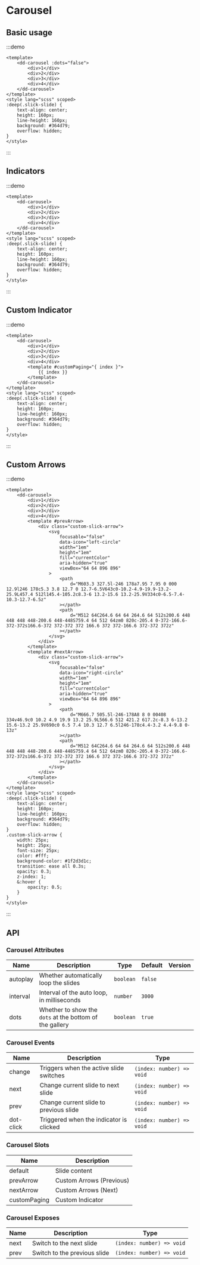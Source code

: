 # Carousel

## Basic usage

:::demo

```vue
<template>
	<dd-carousel :dots="false">
		<div>1</div>
		<div>2</div>
		<div>3</div>
		<div>4</div>
	</dd-carousel>
</template>
<style lang="scss" scoped>
:deep(.slick-slide) {
	text-align: center;
	height: 160px;
	line-height: 160px;
	background: #364d79;
	overflow: hidden;
}
</style>
```

:::

## Indicators

:::demo

```vue
<template>
	<dd-carousel>
		<div>1</div>
		<div>2</div>
		<div>3</div>
		<div>4</div>
	</dd-carousel>
</template>
<style lang="scss" scoped>
:deep(.slick-slide) {
	text-align: center;
	height: 160px;
	line-height: 160px;
	background: #364d79;
	overflow: hidden;
}
</style>
```

:::

## Custom Indicator

:::demo

```vue
<template>
	<dd-carousel>
		<div>1</div>
		<div>2</div>
		<div>3</div>
		<div>4</div>
		<template #customPaging="{ index }">
			{{ index }}
		</template>
	</dd-carousel>
</template>
<style lang="scss" scoped>
:deep(.slick-slide) {
	text-align: center;
	height: 160px;
	line-height: 160px;
	background: #364d79;
	overflow: hidden;
}
</style>
```

:::

## Custom Arrows

:::demo

```vue
<template>
	<dd-carousel>
		<div>1</div>
		<div>2</div>
		<div>3</div>
		<div>4</div>
		<template #prevArrow>
			<div class="custom-slick-arrow">
				<svg
					focusable="false"
					data-icon="left-circle"
					width="1em"
					height="1em"
					fill="currentColor"
					aria-hidden="true"
					viewBox="64 64 896 896"
				>
					<path
						d="M603.3 327.5l-246 178a7.95 7.95 0 000 12.9l246 178c5.3 3.8 12.7 0 12.7-6.5V643c0-10.2-4.9-19.9-13.2-25.9L457.4 512l145.4-105.2c8.3-6 13.2-15.6 13.2-25.9V334c0-6.5-7.4-10.3-12.7-6.5z"
					></path>
					<path
						d="M512 64C264.6 64 64 264.6 64 512s200.6 448 448 448 448-200.6 448-448S759.4 64 512 64zm0 820c-205.4 0-372-166.6-372-372s166.6-372 372-372 372 166.6 372 372-166.6 372-372 372z"
					></path>
				</svg>
			</div>
		</template>
		<template #nextArrow>
			<div class="custom-slick-arrow">
				<svg
					focusable="false"
					data-icon="right-circle"
					width="1em"
					height="1em"
					fill="currentColor"
					aria-hidden="true"
					viewBox="64 64 896 896"
				>
					<path
						d="M666.7 505.5l-246-178A8 8 0 00408 334v46.9c0 10.2 4.9 19.9 13.2 25.9L566.6 512 421.2 617.2c-8.3 6-13.2 15.6-13.2 25.9V690c0 6.5 7.4 10.3 12.7 6.5l246-178c4.4-3.2 4.4-9.8 0-13z"
					></path>
					<path
						d="M512 64C264.6 64 64 264.6 64 512s200.6 448 448 448 448-200.6 448-448S759.4 64 512 64zm0 820c-205.4 0-372-166.6-372-372s166.6-372 372-372 372 166.6 372 372-166.6 372-372 372z"
					></path>
				</svg>
			</div>
		</template>
	</dd-carousel>
</template>
<style lang="scss" scoped>
:deep(.slick-slide) {
	text-align: center;
	height: 160px;
	line-height: 160px;
	background: #364d79;
	overflow: hidden;
}
.custom-slick-arrow {
	width: 25px;
	height: 25px;
	font-size: 25px;
	color: #fff;
	background-color: #1f2d3d1c;
	transition: ease all 0.3s;
	opacity: 0.3;
	z-index: 1;
	&:hover {
		opacity: 0.5;
	}
}
</style>
```

:::

## API

### Carousel Attributes

| Name     | Description                                             | Type      | Default | Version |
| -------- | ------------------------------------------------------- | --------- | ------- | ------- |
| autoplay | Whether automatically loop the slides                   | `boolean` | `false` |
| interval | Interval of the auto loop, in milliseconds              | `number`  | `3000`  |
| dots     | Whether to show the `dots` at the bottom of the gallery | `boolean` | `true`  |

### Carousel Events

| Name      | Description                             | Type                      |
| --------- | --------------------------------------- | ------------------------- |
| change    | Triggers when the active slide switches | `(index: number) => void` |
| next      | Change current slide to next slide      | `(index: number) => void` |
| prev      | Change current slide to previous slide  | `(index: number) => void` |
| dot-click | Triggered when the indicator is clicked | `(index: number) => void` |

### Carousel Slots

| Name         | Description              |
| ------------ | ------------------------ |
| default      | Slide content            |
| prevArrow    | Custom Arrows (Previous) |
| nextArrow    | Custom Arrows (Next)     |
| customPaging | Custom Indicator         |

### Carousel Exposes

| Name | Description                  | Type                      |
| ---- | ---------------------------- | ------------------------- |
| next | Switch to the next slide     | `(index: number) => void` |
| prev | Switch to the previous slide | `(index: number) => void` |
